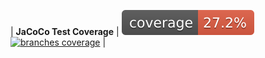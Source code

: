 | __JaCoCo Test Coverage__ | 
[![coverage](https://raw.githubusercontent.com/jjjzy/Message/master/.github/badges/jacoco.svg)](https://github.com/jjjzy/Message/actions/workflows/coverage.yml) 
[![branches coverage](https://raw.githubusercontent.com/pfctgeorge/Message/master/.github/badges/branches.svg)](https://github.com/jjjzy/Message/actions/coverage/coverage.yml)  |
